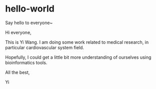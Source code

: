# hello-world
Say hello to everyone~

Hi everyone,

This is Yi Wang. I am doing some work related to medical research, in particular cardiovascular system field.

Hopefully, I could get a little bit more understanding of ourselves using bioinformatics tools.


All the best,

Yi
